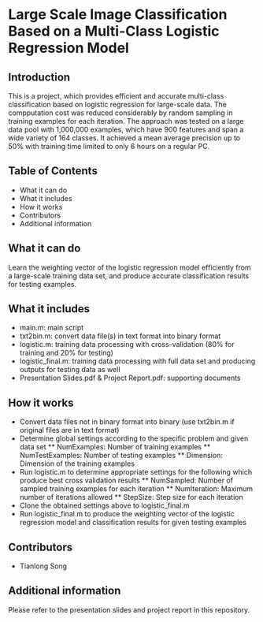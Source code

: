 Large Scale Image Classification Based on a Multi-Class Logistic Regression Model
=======================

## Introduction
This is a project, which provides efficient and accurate multi-class classification based on logistic regression for large-scale data. The compputation cost was reduced considerably by random sampling in training examples for each iteration. The approach was tested on a large data pool with 1,000,000 examples, which have 900 features and span a wide variety of 164 classes. It achieved a mean average precision up to 50% with training time limited to only 6 hours on a regular PC.

## Table of Contents
* What it can do
* What it includes
* How it works
* Contributors
* Additional information

## What it can do
Learn the weighting vector of the logistic regression model efficiently from a large-scale training data set, and produce accurate classification results for testing examples.

## What it includes
* main.m: main script
* txt2bin.m: convert data file(s) in text format into binary format
* logistic.m: training data processing with cross-validation (80% for training and 20% for testing)
* logistic_final.m: training data processing with full data set and producing outputs for testing data as well
* Presentation Slides.pdf & Project Report.pdf: supporting documents

## How it works
* Convert data files not in binary format into binary (use txt2bin.m if original files are in text format)
* Determine global settings according to the specific problem and given data set
  ** NumExamples: Number of training examples
  ** NumTestExamples: Number of testing examples
  ** Dimension: Dimension of the training examples
* Run logistic.m to determine appropriate settings for the following which produce best cross validation results
  ** NumSampled: Number of sampled training examples for each iteration
  ** NumIteration: Maximum number of iterations allowed
  ** StepSize: Step size for each iteration
* Clone the obtained settings above to logistic_final.m
* Run logistic_final.m to produce the weighting vector of the logistic regression model and classification results for given testing examples

## Contributors
* Tianlong Song

## Additional information
Please refer to the presentation slides and project report in this repository.
